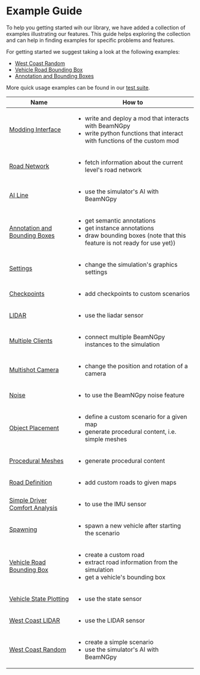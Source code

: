 # Example Guide

To help you getting started wih our library, we have added a collection of examples illustrating our features.
This guide helps exploring the collection and can help in finding examples for specific problems and features.

For getting started we suggest taking a look at the following examples:
* [West Coast Random][19]
* [Vehicle Road Bounding Box][16]
* [Annotation and Bounding Boxes][4]

More quick usage examples can be found in our [test suite][1].

| Name     | How to           |
| ------------- |-------------|
|[Modding Interface][2]|<ul><li>write and deploy a mod that interacts with BeamNGpy</li><li>write python functions that interact with functions of the custom mod</li></ul>|
|[Road Network][3]|<ul><li>fetch information about the current level's road network</li></ul>|
|[AI Line][4]|<ul><li>use the simulator's AI with BeamNGpy</li></ul>|
|[Annotation and Bounding Boxes][5]|<ul><li>get semantic annotations</li><li>get instance annotations</li><li>draw bounding boxes (note that this feature is not ready for use yet))</li></ul>|
|[Settings][6]|<ul><li>change the simulation's graphics settings</li></ul>|
|[Checkpoints][7]|<ul><li>add checkpoints to custom scenarios</li></ul>|
|[LIDAR][8]|<ul><li>use the liadar sensor</li></ul>|
|[Multiple Clients][9]|<ul><li>connect multiple BeamNGpy instances to the simulation</li></ul>|
|[Multishot Camera][10]|<ul><li>change the position and rotation of a camera</li></ul>|
|[Noise][11]|<ul><li>to use the BeamNGpy noise feature</li></ul>|
|[Object Placement][12]|<ul><li>define a custom scenario for a given map</li><li>generate procedural content, i.e. simple meshes</li></ul>|
|[Procedural Meshes][13]|<ul><li>generate procedural content</li></ul>|
|[Road Definition][14]|<ul><li>add custom roads to given maps</li></ul>|
|[Simple Driver Comfort Analysis][15]|<ul><li>to use the IMU sensor</li></ul>|
|[Spawning][16]|<ul><li>spawn a new vehicle after starting the scenario</li></ul>|
|[Vehicle Road Bounding Box][17]|<ul><li>create a custom road</li><li>extract road information from the simulation</li><li>get a vehicle's bounding box</li></ul>|
|[Vehicle State Plotting][18]|<ul><li>use the state sensor</li></ul>|
|[West Coast LIDAR][19]|<ul><li>use the LIDAR sensor</li></ul>|
|[West Coast Random][20]|<ul><li>create a simple scenario</li><li>use the simulator's AI with BeamNGpy</li></ul>|


[1]: https://github.com/BeamNG/BeamNGpy/tree/master/tests
[2]: https://github.com/BeamNG/BeamNGpy/tree/master/examples/modInterface
[3]: https://github.com/BeamNG/BeamNGpy/blob/master/examples/access_road_network.ipynb
[4]: https://github.com/BeamNG/BeamNGpy/blob/master/examples/ai_line.py
[5]: https://github.com/BeamNG/BeamNGpy/blob/master/examples/annotation_bounding_boxes.ipynb
[6]: https://github.com/BeamNG/BeamNGpy/blob/master/examples/change_settings.py
[7]: https://github.com/BeamNG/BeamNGpy/blob/master/examples/checkpoints.py
[8]: https://github.com/BeamNG/BeamNGpy/blob/master/examples/lidar_tour.py
[9]: https://github.com/BeamNG/BeamNGpy/blob/master/examples/multi_client.ipynb
[10]: https://github.com/BeamNG/BeamNGpy/blob/master/examples/multishot_camera.ipynb
[11]: https://github.com/BeamNG/BeamNGpy/blob/master/examples/noise_demo.ipynb
[12]: https://github.com/BeamNG/BeamNGpy/blob/master/examples/object_placement.ipynb
[13]: https://github.com/BeamNG/BeamNGpy/blob/master/examples/procedural_meshes.py
[14]: https://github.com/BeamNG/BeamNGpy/blob/master/examples/road_definition.py
[15]: https://github.com/BeamNG/BeamNGpy/blob/master/examples/simple_driver_comfort_analysis.ipynb
[16]: https://github.com/BeamNG/BeamNGpy/blob/master/examples/spawning.ipynb
[17]: https://github.com/BeamNG/BeamNGpy/blob/master/examples/vehicle_road_bounding_box.ipynb
[18]: https://github.com/BeamNG/BeamNGpy/blob/master/examples/vehicle_state_plotting.ipynb
[19]: https://github.com/BeamNG/BeamNGpy/blob/master/examples/west_coast_lidar.py
[20]: https://github.com/BeamNG/BeamNGpy/blob/master/examples/west_coast_random.py
